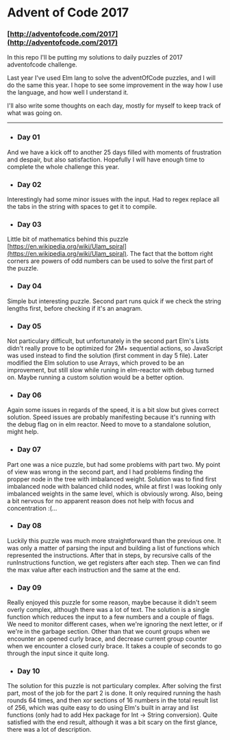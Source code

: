 # Advent of Code 2017
### [http://adventofcode.com/2017](http://adventofcode.com/2017)

In this repo I'll be putting my solutions to daily puzzles of 2017 adventofcode challenge.

Last year I've used Elm lang to solve the adventOfCode puzzles, and I will do the same this year.
I hope to see some improvement in the way how I use the language, and how well I understand it.

I'll also write some thoughts on each day, mostly for myself to keep track of what was going on.

---

- ### Day 01
And we have a kick off to another 25 days filled with moments of frustration and despair, but also satisfaction. Hopefully I will have enough time to complete the whole challenge this year.
- ### Day 02
Interestingly had some minor issues with the input. Had to regex replace all the tabs in the string with spaces to get it to compile.
- ### Day 03
Little bit of mathematics behind this puzzle [https://en.wikipedia.org/wiki/Ulam_spiral](https://en.wikipedia.org/wiki/Ulam_spiral).
The fact that the bottom right corners are powers of odd numbers can be used to solve the first part of the puzzle.
- ### Day 04
Simple but interesting puzzle. Second part runs quick if we check the string lengths first, before checking if it's an anagram.
- ### Day 05
Not particulary difficult, but unfortunately in the second part Elm's Lists didn't really prove to be optimized for 2M+ sequential actions, so JavaScript was used instead to find the solution (first comment in day 5 file). Later modified the Elm solution to use Arrays, which proved to be an improvement, but still slow while runing in elm-reactor with debug turned on. Maybe running a custom solution would be a better option.
- ### Day 06
Again some issues in regards of the speed, it is a bit slow but gives correct solution. Speed issues are probably manifesting because it's running with the debug flag on in elm reactor. Need to move to a standalone solution, might help.
- ### Day 07
Part one was a nice puzzle, but had some problems with part two. My point of view was wrong in the second part, and I had problems finding the propper node in the tree with imbalanced weight. Solution was to find first imbalanced node with balanced child nodes, while at first I was looking only imbalanced weights in the same level, which is obviously wrong. Also, being a bit nervous for no apparent reason does not help with focus and concentration :(...
- ### Day 08
Luckily this puzzle was much more straightforward than the previous one. It was only a matter of parsing the input and building a list of functions which represented the instructions. After that in steps, by recursive calls of the runInstructions function, we get registers after each step. Then we can find the max value after each instruction and the same at the end.
- ### Day 09
Really enjoyed this puzzle for some reason, maybe because it didn't seem overly complex, although there was a lot of text. The solution is a single function which reduces the input to a few numbers and a couple of flags. We need to monitor different cases, when we're ignoring the next letter, or if we're in the garbage section. Other than that we count groups when we encounter an opened curly brace, and decrease current group counter when we encounter a closed curly brace. It takes a couple of seconds to go through the input since it quite long.
- ### Day 10
The solution for this puzzle is not particulary complex. After solving the first part, most of the job for the part 2 is done. It only required running the hash rounds 64 times, and then xor sections of 16 numbers in the total result list of 256, which was quite easy to do using Elm's built in array and list functions (only had to add Hex package for Int -> String conversion). Quite satisfied with the end result, although it was a bit scary on the first glance, there was a lot of description.